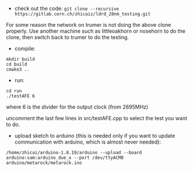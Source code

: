 - check out the code:
`git clone --recursive https://gitlab.cern.ch/zhicaiz/ldrd_28nm_testing.git`

For some reason the network on trumer is not doing the above clone properly. Use another machine such as littleoakhorn or nosehorn to do the clone, then switch back to trumer to do the testing.

- compile:

```
mkdir build
cd build
cmake3 ..
```

- run:
```
cd run
./testAFE 6
```

where 6 is the divider for the output clock (from 2695MHz)

uncomment the last few lines in src/testAFE.cpp to select the test you want to do.

- upload sketch to arduino (this is needed only if you want to update communication with arduino, which is almost never needed):
```
/home/zhicai/arduino-1.8.19/arduino --upload --board arduino:sam:arduino_due_x --port /dev/ttyACM0 arduino/metarock/metarock.ino
```

